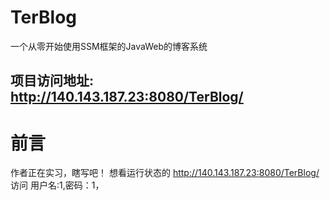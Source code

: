 # TerBlog
一个从零开始使用SSM框架的JavaWeb的博客系统
## 项目访问地址: http://140.143.187.23:8080/TerBlog/

# 前言
作者正在实习，瞎写吧！ 想看运行状态的 http://140.143.187.23:8080/TerBlog/ 访问 用户名:1,密码：1，
